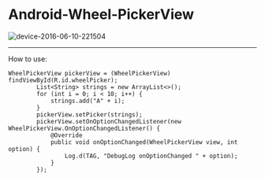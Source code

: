 # Android-Wheel-PickerView

![device-2016-06-10-221504](https://cloud.githubusercontent.com/assets/6355989/15969315/b7a64096-2f59-11e6-86ec-36ad5319a200.png)

------------------------------------------------------------------------

How to use:
```
WheelPickerView pickerView = (WheelPickerView) findViewById(R.id.wheelPicker);
        List<String> strings = new ArrayList<>();
        for (int i = 0; i < 10; i++) {
            strings.add("A" + i);
        }
        pickerView.setPicker(strings);
        pickerView.setOnOptionChangedListener(new WheelPickerView.OnOptionChangedListener() {
            @Override
            public void onOptionChanged(WheelPickerView view, int option) {
                Log.d(TAG, "DebugLog onOptionChanged " + option);
            }
        });
```
